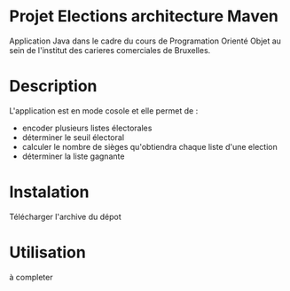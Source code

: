 # **Projet Elections architecture Maven**
  Application Java dans le cadre du cours de Programation Orienté Objet au sein de l'institut des carieres comerciales de Bruxelles.

# **Description**
  L'application est en mode cosole et elle permet de :
* encoder plusieurs listes électorales
* déterminer le seuil électoral
* calculer le nombre de sièges qu'obtiendra chaque liste d'une election
* déterminer la liste gagnante

# **Instalation**
  Télécharger l'archive du dépot
  
# **Utilisation**
  à completer 
